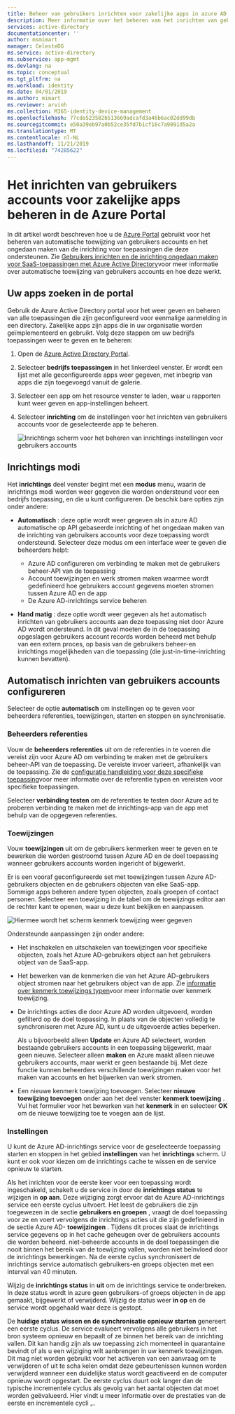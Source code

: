 ```yaml
---
title: Beheer van gebruikers inrichten voor zakelijke apps in azure AD
description: Meer informatie over het beheren van het inrichten van gebruikers accounts voor zakelijke apps met behulp van de Azure Active Directory
services: active-directory
documentationcenter: ''
author: msmimart
manager: CelesteDG
ms.service: active-directory
ms.subservice: app-mgmt
ms.devlang: na
ms.topic: conceptual
ms.tgt_pltfrm: na
ms.workload: identity
ms.date: 04/01/2019
ms.author: mimart
ms.reviewer: arvinh
ms.collection: M365-identity-device-management
ms.openlocfilehash: 77cda523582b513669adcafd3a46b6ac02dd99db
ms.sourcegitcommit: e50a39eb97a0b52ce35fd7b1cf16c7a9091d5a2a
ms.translationtype: MT
ms.contentlocale: nl-NL
ms.lasthandoff: 11/21/2019
ms.locfileid: "74285622"
---
```

# <a name="managing-user-account-provisioning-for-enterprise-apps-in-the-azure-portal"></a>Het inrichten van gebruikers accounts voor zakelijke apps beheren in de Azure Portal

In dit artikel wordt beschreven hoe u de [Azure Portal](https://portal.azure.com) gebruikt voor het beheren van automatische toewijzing van gebruikers accounts en het ongedaan maken van de inrichting voor toepassingen die deze ondersteunen. Zie [Gebruikers inrichten en de inrichting ongedaan maken voor SaaS-toepassingen met Azure Active Directory](user-provisioning.md)voor meer informatie over automatische toewijzing van gebruikers accounts en hoe deze werkt.

## <a name="finding-your-apps-in-the-portal"></a>Uw apps zoeken in de portal

Gebruik de Azure Active Directory portal voor het weer geven en beheren van alle toepassingen die zijn geconfigureerd voor eenmalige aanmelding in een directory. Zakelijke apps zijn apps die in uw organisatie worden geïmplementeerd en gebruikt. Volg deze stappen om uw bedrijfs toepassingen weer te geven en te beheren:

1. Open de [Azure Active Directory Portal](https://aad.portal.azure.com).
1. Selecteer **bedrijfs toepassingen** in het linkerdeel venster. Er wordt een lijst met alle geconfigureerde apps weer gegeven, met inbegrip van apps die zijn toegevoegd vanuit de galerie.
1. Selecteer een app om het resource venster te laden, waar u rapporten kunt weer geven en app-instellingen beheert.
1. Selecteer **inrichting** om de instellingen voor het inrichten van gebruikers accounts voor de geselecteerde app te beheren.

   ![Inrichtings scherm voor het beheren van inrichtings instellingen voor gebruikers accounts](./media/configure-automatic-user-provisioning-portal/enterprise-apps-provisioning.png)

## <a name="provisioning-modes"></a>Inrichtings modi

Het **inrichtings** deel venster begint met een **modus** menu, waarin de inrichtings modi worden weer gegeven die worden ondersteund voor een bedrijfs toepassing, en die u kunt configureren. De beschik bare opties zijn onder andere:

* **Automatisch** : deze optie wordt weer gegeven als in azure AD automatische op API gebaseerde inrichting of het ongedaan maken van de inrichting van gebruikers accounts voor deze toepassing wordt ondersteund. Selecteer deze modus om een interface weer te geven die beheerders helpt:

  * Azure AD configureren om verbinding te maken met de gebruikers beheer-API van de toepassing
  * Account toewijzingen en werk stromen maken waarmee wordt gedefinieerd hoe gebruikers account gegevens moeten stromen tussen Azure AD en de app
  * De Azure AD-inrichtings service beheren

* **Hand matig** : deze optie wordt weer gegeven als het automatisch inrichten van gebruikers accounts aan deze toepassing niet door Azure AD wordt ondersteund. In dit geval moeten de in de toepassing opgeslagen gebruikers account records worden beheerd met behulp van een extern proces, op basis van de gebruikers beheer-en inrichtings mogelijkheden van die toepassing (die just-in-time-inrichting kunnen bevatten).

## <a name="configuring-automatic-user-account-provisioning"></a>Automatisch inrichten van gebruikers accounts configureren

Selecteer de optie **automatisch** om instellingen op te geven voor beheerders referenties, toewijzingen, starten en stoppen en synchronisatie.

### <a name="admin-credentials"></a>Beheerders referenties

Vouw de **beheerders referenties** uit om de referenties in te voeren die vereist zijn voor Azure AD om verbinding te maken met de gebruikers beheer-API van de toepassing. De vereiste invoer varieert, afhankelijk van de toepassing. Zie de [configuratie handleiding voor deze specifieke toepassing](user-provisioning.md)voor meer informatie over de referentie typen en vereisten voor specifieke toepassingen.

Selecteer **verbinding testen** om de referenties te testen door Azure ad te proberen verbinding te maken met de inrichtings-app van de app met behulp van de opgegeven referenties.

### <a name="mappings"></a>Toewijzingen

Vouw **toewijzingen** uit om de gebruikers kenmerken weer te geven en te bewerken die worden gestroomd tussen Azure AD en de doel toepassing wanneer gebruikers accounts worden ingericht of bijgewerkt.

Er is een vooraf geconfigureerde set met toewijzingen tussen Azure AD-gebruikers objecten en de gebruikers objecten van elke SaaS-app. Sommige apps beheren andere typen objecten, zoals groepen of contact personen. Selecteer een toewijzing in de tabel om de toewijzings editor aan de rechter kant te openen, waar u deze kunt bekijken en aanpassen.

![Hiermee wordt het scherm kenmerk toewijzing weer gegeven](./media/configure-automatic-user-provisioning-portal/enterprise-apps-provisioning-mapping.png)

Ondersteunde aanpassingen zijn onder andere:

* Het inschakelen en uitschakelen van toewijzingen voor specifieke objecten, zoals het Azure AD-gebruikers object aan het gebruikers object van de SaaS-app.
* Het bewerken van de kenmerken die van het Azure AD-gebruikers object stromen naar het gebruikers object van de app. Zie [informatie over kenmerk toewijzings typen](customize-application-attributes.md#understanding-attribute-mapping-types)voor meer informatie over kenmerk toewijzing.
* De inrichtings acties die door Azure AD worden uitgevoerd, worden gefilterd op de doel toepassing. In plaats van de objecten volledig te synchroniseren met Azure AD, kunt u de uitgevoerde acties beperken.

  Als u bijvoorbeeld alleen **Update** en Azure AD selecteert, worden bestaande gebruikers accounts in een toepassing bijgewerkt, maar geen nieuwe. Selecteer alleen **maken** en Azure maakt alleen nieuwe gebruikers accounts, maar werkt er geen bestaande bij. Met deze functie kunnen beheerders verschillende toewijzingen maken voor het maken van accounts en het bijwerken van werk stromen.

* Een nieuwe kenmerk toewijzing toevoegen. Selecteer **nieuwe toewijzing toevoegen** onder aan het deel venster **kenmerk toewijzing** . Vul het formulier voor het bewerken van het **kenmerk** in en selecteer **OK** om de nieuwe toewijzing toe te voegen aan de lijst.

### <a name="settings"></a>Instellingen

U kunt de Azure AD-inrichtings service voor de geselecteerde toepassing starten en stoppen in het gebied **instellingen** van het **inrichtings** scherm. U kunt er ook voor kiezen om de inrichtings cache te wissen en de service opnieuw te starten.

Als het inrichten voor de eerste keer voor een toepassing wordt ingeschakeld, schakelt u de service in door de **inrichtings status** te wijzigen in **op aan**. Deze wijziging zorgt ervoor dat de Azure AD-inrichtings service een eerste cyclus uitvoert. Het leest de gebruikers die zijn toegewezen in de sectie **gebruikers en groepen** , vraagt de doel toepassing voor ze en voert vervolgens de inrichtings acties uit die zijn gedefinieerd in de sectie Azure AD- **toewijzingen** . Tijdens dit proces slaat de inrichtings service gegevens op in het cache geheugen over de gebruikers accounts die worden beheerd. niet-beheerde accounts in de doel toepassingen die nooit binnen het bereik van de toewijzing vallen, worden niet beïnvloed door de inrichtings bewerkingen. Na de eerste cyclus synchroniseert de inrichtings service automatisch gebruikers-en groeps objecten met een interval van 40 minuten.

Wijzig de **inrichtings status** in **uit** om de inrichtings service te onderbreken. In deze status wordt in azure geen gebruikers-of groeps objecten in de app gemaakt, bijgewerkt of verwijderd. Wijzig de status weer **in op** en de service wordt opgehaald waar deze is gestopt.

De **huidige status wissen en de synchronisatie opnieuw starten** genereert een eerste cyclus. De service evalueert vervolgens alle gebruikers in het bron systeem opnieuw en bepaalt of ze binnen het bereik van de inrichting vallen. Dit kan handig zijn als uw toepassing zich momenteel in quarantaine bevindt of als u een wijziging wilt aanbrengen in uw kenmerk toewijzingen. Dit mag niet worden gebruikt voor het activeren van een aanvraag om te verwijderen of uit te scha kelen omdat deze gebeurtenissen kunnen worden verwijderd wanneer een duidelijke status wordt geactiveerd en de computer opnieuw wordt opgestart. De eerste cyclus duurt ook langer dan de typische incrementele cyclus als gevolg van het aantal objecten dat moet worden geëvalueerd. Hier vindt u meer informatie over de prestaties van de eerste en incrementele cycli [.](https://docs.microsoft.com/azure/active-directory/manage-apps/application-provisioning-when-will-provisioning-finish-specific-user).. 
